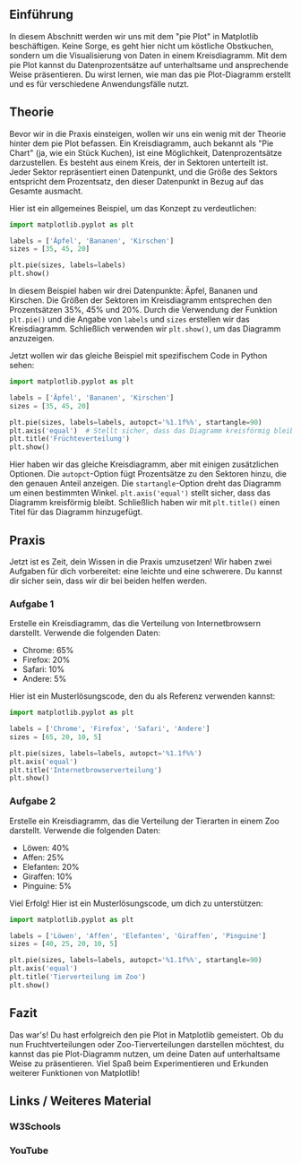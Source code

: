 ## Einführung
In diesem Abschnitt werden wir uns mit dem "pie Plot" in Matplotlib beschäftigen. Keine Sorge, es geht hier nicht um köstliche Obstkuchen, sondern um die Visualisierung von Daten in einem Kreisdiagramm. Mit dem pie Plot kannst du Datenprozentsätze auf unterhaltsame und ansprechende Weise präsentieren. Du wirst lernen, wie man das pie Plot-Diagramm erstellt und es für verschiedene Anwendungsfälle nutzt.

## Theorie

Bevor wir in die Praxis einsteigen, wollen wir uns ein wenig mit der Theorie hinter dem pie Plot befassen. Ein Kreisdiagramm, auch bekannt als "Pie Chart" (ja, wie ein Stück Kuchen), ist eine Möglichkeit, Datenprozentsätze darzustellen. Es besteht aus einem Kreis, der in Sektoren unterteilt ist. Jeder Sektor repräsentiert einen Datenpunkt, und die Größe des Sektors entspricht dem Prozentsatz, den dieser Datenpunkt in Bezug auf das Gesamte ausmacht.

Hier ist ein allgemeines Beispiel, um das Konzept zu verdeutlichen:

```python
import matplotlib.pyplot as plt

labels = ['Äpfel', 'Bananen', 'Kirschen']
sizes = [35, 45, 20]

plt.pie(sizes, labels=labels)
plt.show()
```

In diesem Beispiel haben wir drei Datenpunkte: Äpfel, Bananen und Kirschen. Die Größen der Sektoren im Kreisdiagramm entsprechen den Prozentsätzen 35%, 45% und 20%. Durch die Verwendung der Funktion `plt.pie()` und die Angabe von `labels` und `sizes` erstellen wir das Kreisdiagramm. Schließlich verwenden wir `plt.show()`, um das Diagramm anzuzeigen.

Jetzt wollen wir das gleiche Beispiel mit spezifischem Code in Python sehen:

```python
import matplotlib.pyplot as plt

labels = ['Äpfel', 'Bananen', 'Kirschen']
sizes = [35, 45, 20]

plt.pie(sizes, labels=labels, autopct='%1.1f%%', startangle=90)
plt.axis('equal')  # Stellt sicher, dass das Diagramm kreisförmig bleibt
plt.title('Früchteverteilung')
plt.show()
```

Hier haben wir das gleiche Kreisdiagramm, aber mit einigen zusätzlichen Optionen. Die `autopct`-Option fügt Prozentsätze zu den Sektoren hinzu, die den genauen Anteil anzeigen. Die `startangle`-Option dreht das Diagramm um einen bestimmten Winkel. `plt.axis('equal')` stellt sicher, dass das Diagramm kreisförmig bleibt. Schließlich haben wir mit `plt.title()` einen Titel für das Diagramm hinzugefügt.

## Praxis

Jetzt ist es Zeit, dein Wissen in die Praxis umzusetzen! Wir haben zwei Aufgaben für dich vorbereitet: eine leichte und eine schwerere. Du kannst dir sicher sein, dass wir dir bei beiden helfen werden.

### Aufgabe 1
Erstelle ein Kreisdiagramm, das die Verteilung von Internetbrowsern darstellt. Verwende die folgenden Daten:

- Chrome: 65%
- Firefox: 20%
- Safari: 10%
- Andere: 5%

Hier ist ein Musterlösungscode, den du als Referenz verwenden kannst:

```python
import matplotlib.pyplot as plt

labels = ['Chrome', 'Firefox', 'Safari', 'Andere']
sizes = [65, 20, 10, 5]

plt.pie(sizes, labels=labels, autopct='%1.1f%%')
plt.axis('equal')
plt.title('Internetbrowserverteilung')
plt.show()
```

### Aufgabe 2
Erstelle ein Kreisdiagramm, das die Verteilung der Tierarten in einem Zoo darstellt. Verwende die folgenden Daten:

- Löwen: 40%
- Affen: 25%
- Elefanten: 20%
- Giraffen: 10%
- Pinguine: 5%

Viel Erfolg! Hier ist ein Musterlösungscode, um dich zu unterstützen:

```python
import matplotlib.pyplot as plt

labels = ['Löwen', 'Affen', 'Elefanten', 'Giraffen', 'Pinguine']
sizes = [40, 25, 20, 10, 5]

plt.pie(sizes, labels=labels, autopct='%1.1f%%', startangle=90)
plt.axis('equal')
plt.title('Tierverteilung im Zoo')
plt.show()
```
## Fazit
Das war's! Du hast erfolgreich den pie Plot in Matplotlib gemeistert. Ob du nun Fruchtverteilungen oder Zoo-Tierverteilungen darstellen möchtest, du kannst das pie Plot-Diagramm nutzen, um deine Daten auf unterhaltsame Weise zu präsentieren. Viel Spaß beim Experimentieren und Erkunden weiterer Funktionen von Matplotlib!

## Links / Weiteres Material
### W3Schools
### YouTube